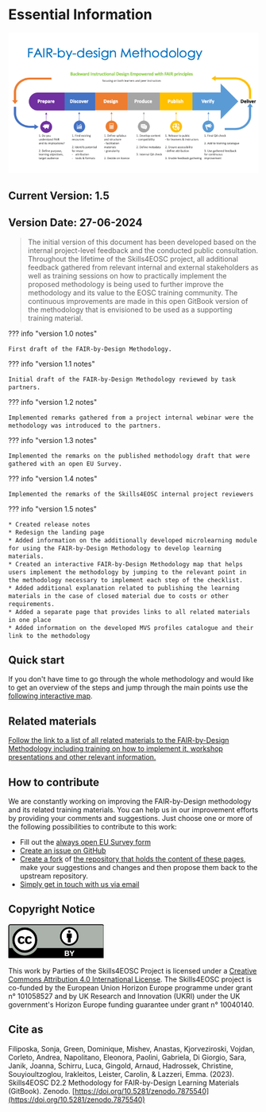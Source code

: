 # Essential Information

![FAIR-by-Design Methodology](./attachments/methodology.png)

## Current Version: 1.5

## Version Date: 27-06-2024

> The initial version of this document has been developed based on the internal project-level feedback and the conducted public consultation.  Throughout the lifetime of the Skills4EOSC project, all additional feedback gathered from relevant internal and external stakeholders as well as training sessions on how to practically implement the proposed methodology is being used to further improve the methodology and its value to the EOSC training community. The continuous improvements are made in this open GitBook version of the methodology that is envisioned to be used as a supporting training material.

??? info "version 1.0 notes"

    First draft of the FAIR-by-Design Methodology.

??? info "version 1.1 notes"

    Initial draft of the FAIR-by-Design Methodology reviewed by task partners.

??? info "version 1.2 notes"

    Implemented remarks gathered from a project internal webinar were the methodology was introduced to the partners.

??? info "version 1.3 notes"

    Implemented the remarks on the published methodology draft that were gathered with an open EU Survey. 

??? info "version 1.4 notes"

    Implemented the remarks of the Skills4EOSC internal project reviewers

??? info "version 1.5 notes"

    * Created release notes
    * Redesign the landing page
    * Added information on the additionally developed microlearning module for using the FAIR-by-Design Methodology to develop learning materials. 
    * Created an interactive FAIR-by-Design Methodology map that helps users implement the methodology by jumping to the relevant point in the methodology necessary to implement each step of the checklist.
    * Added additional explanation related to publishing the learning materials in the case of closed material due to costs or other requirements.
    * Added a separate page that provides links to all related materials in one place
    * Added information on the developed MVS profiles catalogue and their link to the methodology

## Quick start

If you don't have time to go through the whole methodology and would like to get an overview of the steps and jump through the main points use the [following interactive map](./imagemap.html).

## Related materials

[Follow the link to a list of all related materials to the FAIR-by-Design Methodology including training on how to implement it, workshop presentations and other relevant information.](./related_materials.md) 

## How to contribute

We are constantly working on improving the FAIR-by-Design methodology and its related training materials. You can help us in our improvement efforts by providing your comments and suggestions. Just choose one or more of the following possibilities to contribute to this work:

* Fill out the [always open EU Survey form](https://ec.europa.eu/eusurvey/runner/FAIR-by-Design_Open_Survey)
* [Create an issue on GitHub](https://github.com/FAIR-by-Design-Methodology/FAIR-by-Design_Book/issues)
* [Create a fork](https://docs.github.com/en/pull-requests/collaborating-with-pull-requests/working-with-forks/fork-a-repo) of [the repository that holds the content of these pages](https://github.com/FAIR-by-Design-Methodology/FAIR-by-Design_Book), make your suggestions and changes and then propose them back to the upstream repository.
* [Simply get in touch with us via email](mailto:sonja.filiposka@finki.ukim.mk)


## Copyright Notice

![CC-BY 4.0 license logo](./attachments/CC-BY_large.png)

This work by Parties of the Skills4EOSC Project is licensed under a [Creative Commons Attribution 4.0 International License](http://creativecommons.org/licenses/by/4.0/). The Skills4EOSC project is co-funded by the European Union Horizon Europe programme under grant n° 101058527 and by UK Research and Innovation (UKRI) under the UK government's Horizon Europe funding guarantee under grant n° 10040140.


## Cite as
Filiposka, Sonja, Green, Dominique, Mishev, Anastas, Kjorveziroski, Vojdan, Corleto, Andrea, Napolitano, Eleonora, Paolini, Gabriela, Di Giorgio, Sara, Janik, Joanna, Schirru, Luca, Gingold, Arnaud, Hadrossek, Christine, Souyioultzoglou, Irakleitos, Leister, Carolin, & Lazzeri, Emma. (2023). Skills4EOSC D2.2 Methodology for FAIR-by-Design Learning Materials (GitBook). Zenodo. [https://doi.org/10.5281/zenodo.7875540](https://doi.org/10.5281/zenodo.7875540)